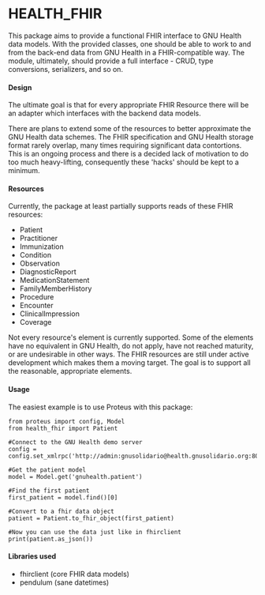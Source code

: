 # HEALTH_FHIR

This package aims to provide a functional FHIR interface to GNU Health data models. With the provided classes, one should be able to work to and from the back-end data from GNU Health in a FHIR-compatible way. The module, ultimately, should provide a full interface - CRUD, type conversions, serializers, and so on.

#### Design

The ultimate goal is that for every appropriate FHIR Resource there will be an adapter which interfaces with the backend data models.

There are plans to extend some of the resources to better approximate the GNU Health data schemes. The FHIR specification and GNU Health storage format rarely overlap, many times requiring significant data contortions. This is an ongoing process and there is a decided lack of motivation to do too much heavy-lifting, consequently these 'hacks' should be kept to a minimum.

#### Resources

Currently, the package at least partially supports reads of these FHIR resources:

- Patient
- Practitioner
- Immunization
- Condition
- Observation
- DiagnosticReport
- MedicationStatement
- FamilyMemberHistory
- Procedure
- Encounter
- ClinicalImpression
- Coverage

Not every resource's element is currently supported. Some of the elements have no equivalent in GNU Health, do not apply, have not reached maturity, or are undesirable in other ways. The FHIR resources are still under active development which makes them a moving target. The goal is to support all the reasonable, appropriate elements.

#### Usage

The easiest example is to use Proteus with this package:

    from proteus import config, Model
    from health_fhir import Patient

    #Connect to the GNU Health demo server
    config = config.set_xmlrpc('http://admin:gnusolidario@health.gnusolidario.org:8000/health36/')

    #Get the patient model
    model = Model.get('gnuhealth.patient')

    #Find the first patient
    first_patient = model.find()[0]

    #Convert to a fhir data object
    patient = Patient.to_fhir_object(first_patient)

    #Now you can use the data just like in fhirclient
    print(patient.as_json())

#### Libraries used

- fhirclient (core FHIR data models)
- pendulum (sane datetimes)
